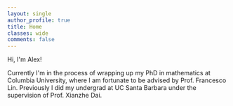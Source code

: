 ```yaml
---
layout: single
author_profile: true
title: Home
classes: wide
comments: false
---
```



Hi, I'm Alex! 

Currently I'm in the process of wrapping up my PhD in mathematics at Columbia University, where I am fortunate to be advised by Prof. Francesco Lin. Previously I did my undergrad at UC Santa Barbara under the supervision of Prof. Xianzhe Dai. 
